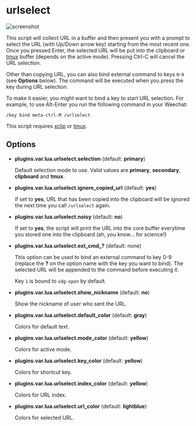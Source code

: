 urlselect
========

![screenshot][]

This script will collect URL in a buffer and then present you with a prompt
to select the URL (with Up/Down arrow key) starting from the most recent one.
Once you pressed Enter, the selected URL will be put into the clipboard or
[tmux][] buffer (depends on the active mode). Pressing Ctrl-C will cancel the
URL selection.

Other than copying URL, you can also bind external command to keys `0`-`9` (see
**Options** below). The command will be executed when you press the key during
URL selection.

To make it easier, you might want to bind a key to start URL selection. For
example, to use Alt-Enter you run the following command in your Weechat:

    /key bind meta-ctrl-M /urlselect

This script requires [xclip][] or [tmux][].

[xclip]: http://sourceforge.net/projects/xclip/
[screenshot]: http://i.imgur.com/GkhibXW.png
[tmux]: http://tmux.sourceforge.net/

Options
-------

- **plugins.var.lua.urlselect.selection** (default: **primary**)

  Default selection mode to use. Valid values are **primary**, **secondary**,
  **clipboard** and **tmux**.

- **plugins.var.lua.urlselect.ignore_copied_url** (default: **yes**)

  If set to **yes**, URL that has been copied into the clipboard will be
  ignored the next time you call `/urlselect` again.

- **plugins.var.lua.urlselect.noisy** (default: **no**)

  If set to **yes**, the script will print the URL into the core buffer
  everytime you stored one into the clipboard (ah, you know... for science!)

- **plugins.var.lua.urlselect.ext_cmd_?** (default: none)

  This option can be used to bind an external command to key 0-9 (replace the
  **?** on the option name with the key you want to bind). The selected URL will
  be appended to the command before executing it.

  Key `1` is bound to `xdg-open` by default.

- **plugins.var.lua.urlselect.show_nickname** (default: **no**)

  Show the nickname of user who sent the URL.

- **plugins.var.lua.urlselect.default_color** (default: **gray**)

  Colors for default text.

- **plugins.var.lua.urlselect.mode_color** (default: **yellow**)

  Colors for active mode.

- **plugins.var.lua.urlselect.key_color** (default: **yellow**)

  Colors for shortcut key.

- **plugins.var.lua.urlselect.index_color** (default: **yellow**)

  Colors for URL index.

- **plugins.var.lua.urlselect.url_color** (default: **lightblue**)

  Colors for selected URL.

